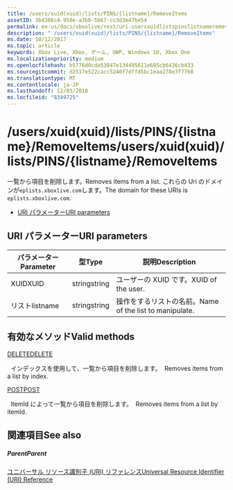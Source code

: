 ```yaml
---
title: /users/xuid(xuid)/lists/PINS/{listname}/RemoveItems
assetID: 3b4386c4-958e-a3bb-5b67-cc3d3e47be54
permalink: en-us/docs/xboxlive/rest/uri-usersxuidlistspinslistnameremoveitems.html
description: " /users/xuid(xuid)/lists/PINS/{listname}/RemoveItems"
ms.date: 10/12/2017
ms.topic: article
keywords: Xbox Live, Xbox, ゲーム, UWP, Windows 10, Xbox One
ms.localizationpriority: medium
ms.openlocfilehash: b5776d0cda53847e134495611e695cb6436cb433
ms.sourcegitcommit: d2517e522cacc5240f7dffd5bc1eaa278e3f7768
ms.translationtype: MT
ms.contentlocale: ja-JP
ms.lasthandoff: 12/03/2018
ms.locfileid: "8349725"
---
```

# <a name="usersxuidxuidlistspinslistnameremoveitems"></a><span data-ttu-id="1ff9d-104">/users/xuid(xuid)/lists/PINS/{listname}/RemoveItems</span><span class="sxs-lookup"><span data-stu-id="1ff9d-104">/users/xuid(xuid)/lists/PINS/{listname}/RemoveItems</span></span>
<span data-ttu-id="1ff9d-105">一覧から項目を削除します。</span><span class="sxs-lookup"><span data-stu-id="1ff9d-105">Removes items from a list.</span></span> <span data-ttu-id="1ff9d-106">これらの Uri のドメインが`eplists.xboxlive.com`します。</span><span class="sxs-lookup"><span data-stu-id="1ff9d-106">The domain for these URIs is `eplists.xboxlive.com`.</span></span>
 
  * [<span data-ttu-id="1ff9d-107">URI パラメーター</span><span class="sxs-lookup"><span data-stu-id="1ff9d-107">URI parameters</span></span>](#ID4EV)
 
<a id="ID4EV"></a>

 
## <a name="uri-parameters"></a><span data-ttu-id="1ff9d-108">URI パラメーター</span><span class="sxs-lookup"><span data-stu-id="1ff9d-108">URI parameters</span></span> 
 
| <span data-ttu-id="1ff9d-109">パラメーター</span><span class="sxs-lookup"><span data-stu-id="1ff9d-109">Parameter</span></span>| <span data-ttu-id="1ff9d-110">型</span><span class="sxs-lookup"><span data-stu-id="1ff9d-110">Type</span></span>| <span data-ttu-id="1ff9d-111">説明</span><span class="sxs-lookup"><span data-stu-id="1ff9d-111">Description</span></span>| 
| --- | --- | --- | 
| <span data-ttu-id="1ff9d-112">XUID</span><span class="sxs-lookup"><span data-stu-id="1ff9d-112">XUID</span></span>| <span data-ttu-id="1ff9d-113">string</span><span class="sxs-lookup"><span data-stu-id="1ff9d-113">string</span></span>| <span data-ttu-id="1ff9d-114">ユーザーの XUID です。</span><span class="sxs-lookup"><span data-stu-id="1ff9d-114">XUID of the user.</span></span>| 
| <span data-ttu-id="1ff9d-115">リスト</span><span class="sxs-lookup"><span data-stu-id="1ff9d-115">listname</span></span>| <span data-ttu-id="1ff9d-116">string</span><span class="sxs-lookup"><span data-stu-id="1ff9d-116">string</span></span>| <span data-ttu-id="1ff9d-117">操作をするリストの名前。</span><span class="sxs-lookup"><span data-stu-id="1ff9d-117">Name of the list to manipulate.</span></span>| 
  
<a id="ID4E5B"></a>

 
## <a name="valid-methods"></a><span data-ttu-id="1ff9d-118">有効なメソッド</span><span class="sxs-lookup"><span data-stu-id="1ff9d-118">Valid methods</span></span>

[<span data-ttu-id="1ff9d-119">DELETE</span><span class="sxs-lookup"><span data-stu-id="1ff9d-119">DELETE</span></span>](uri-usersxuidlistspinslistnameremoveitemsdelete.md)

<span data-ttu-id="1ff9d-120">&nbsp;&nbsp;インデックスを使用して、一覧から項目を削除します。</span><span class="sxs-lookup"><span data-stu-id="1ff9d-120">&nbsp;&nbsp;Removes items from a list by index.</span></span>

[<span data-ttu-id="1ff9d-121">POST</span><span class="sxs-lookup"><span data-stu-id="1ff9d-121">POST</span></span>](uri-usersxuidlistspinslistnameremoveitemspost.md)

<span data-ttu-id="1ff9d-122">&nbsp;&nbsp;ItemId によって一覧から項目を削除します。</span><span class="sxs-lookup"><span data-stu-id="1ff9d-122">&nbsp;&nbsp;Removes items from a list by itemId.</span></span>
 
<a id="ID4ELC"></a>

 
## <a name="see-also"></a><span data-ttu-id="1ff9d-123">関連項目</span><span class="sxs-lookup"><span data-stu-id="1ff9d-123">See also</span></span>
 
<a id="ID4ENC"></a>

 
##### <a name="parent"></a><span data-ttu-id="1ff9d-124">Parent</span><span class="sxs-lookup"><span data-stu-id="1ff9d-124">Parent</span></span> 

[<span data-ttu-id="1ff9d-125">ユニバーサル リソース識別子 (URI) リファレンス</span><span class="sxs-lookup"><span data-stu-id="1ff9d-125">Universal Resource Identifier (URI) Reference</span></span>](../atoc-xboxlivews-reference-uris.md)

   